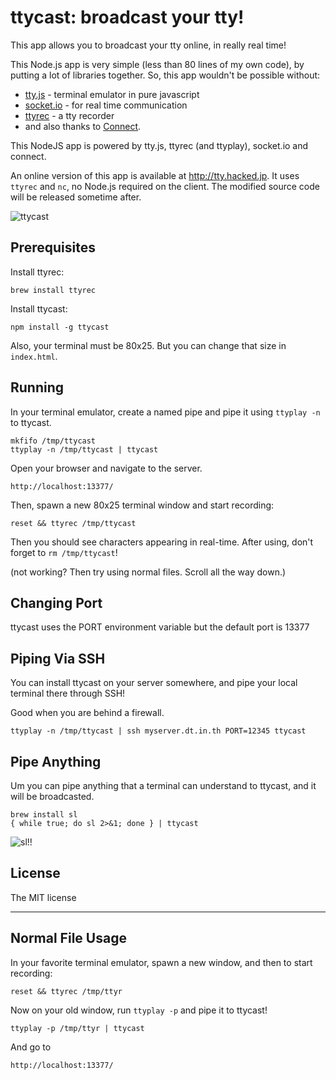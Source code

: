 ttycast: broadcast your tty!
============================

This app allows you to broadcast your tty online, in really real time!

This Node.js app is very simple (less than 80 lines of my own code),
by putting a lot of libraries together. So, this app wouldn't be possible without:

* [tty.js](https://github.com/chjj/tty.js) - terminal emulator in pure javascript
* [socket.io](http://socket.io/) - for real time communication
* [ttyrec](http://0xcc.net/ttyrec/index.html.en) - a tty recorder
* and also thanks to [Connect](http://www.senchalabs.org/connect/).

This NodeJS app is powered by tty.js, ttyrec (and ttyplay), socket.io and connect.

An online version of this app is available at <http://tty.hacked.jp>.
It uses `ttyrec` and `nc`, no Node.js required on the client.
The modified source code will be released sometime after.

<img src="http://i.imgur.com/7aRYM.png" alt="ttycast">



Prerequisites
-------------

Install ttyrec:

    brew install ttyrec

Install ttycast:

    npm install -g ttycast

Also, your terminal must be 80x25. But you can change that size in `index.html`.

Running
-------

In your terminal emulator, create a named pipe and pipe it using `ttyplay -n` to ttycast.

    mkfifo /tmp/ttycast
    ttyplay -n /tmp/ttycast | ttycast

Open your browser and navigate to the server.

    http://localhost:13377/

Then, spawn a new 80x25 terminal window and start recording:

    reset && ttyrec /tmp/ttycast

Then you should see characters appearing in real-time. After using, don't forget to `rm /tmp/ttycast`!

(not working? Then try using normal files. Scroll all the way down.)



Changing Port
-------------

ttycast uses the PORT environment variable but the default port is 13377



Piping Via SSH
--------------

You can install ttycast on your server somewhere, and pipe your
local terminal there through SSH!

Good when you are behind a firewall.

    ttyplay -n /tmp/ttycast | ssh myserver.dt.in.th PORT=12345 ttycast



Pipe Anything
-------------

Um you can pipe anything that a terminal can understand to ttycast, and it will be broadcasted.

    brew install sl
    { while true; do sl 2>&1; done } | ttycast

<img src="http://i.imgur.com/7pQoN.png" alt="sl!!">






License
-------

The MIT license


----

Normal File Usage
-----------------

In your favorite terminal emulator, spawn a new window, and then to start recording:

    reset && ttyrec /tmp/ttyr

Now on your old window, run `ttyplay -p` and pipe it to ttycast!

    ttyplay -p /tmp/ttyr | ttycast

And go to

    http://localhost:13377/

